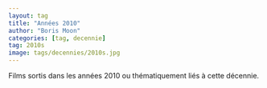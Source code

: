 ```yaml
---
layout: tag
title: "Années 2010"
author: "Boris Moon"
categories: [tag, decennie]
tag: 2010s
image: tags/decennies/2010s.jpg
---
```


Films sortis dans les années 2010 ou thématiquement liés à cette décennie.
